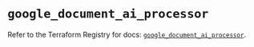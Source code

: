 # `google_document_ai_processor`

Refer to the Terraform Registry for docs: [`google_document_ai_processor`](https://registry.terraform.io/providers/hashicorp/google/6.30.0/docs/resources/document_ai_processor).
